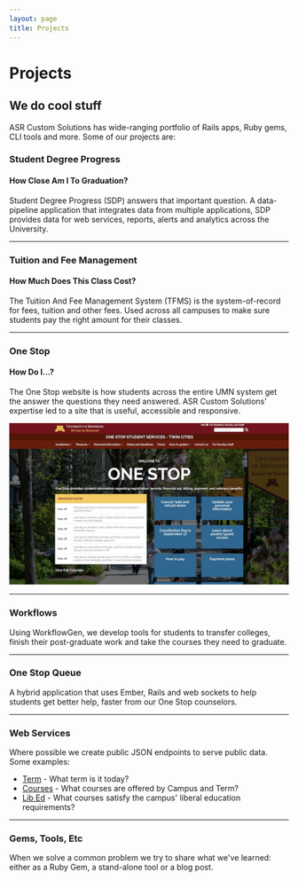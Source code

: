 ```yaml
---
layout: page
title: Projects
---
```


# Projects
## We do cool stuff

ASR Custom Solutions has wide-ranging portfolio of Rails apps, Ruby gems, CLI tools and more. Some of our projects are:

### Student Degree Progress

#### How Close Am I To Graduation?

Student Degree Progress (SDP) answers that important question. A data-pipeline application that integrates data from multiple applications, SDP provides data for web services, reports, alerts and analytics across the University.

----

### Tuition and Fee Management

#### How Much Does This Class Cost?

The Tuition And Fee Management System (TFMS) is the system-of-record for fees, tuition and other fees. Used across all campuses to make sure students pay the right amount for their classes.

----

### One Stop

#### How Do I...?

The One Stop website is how students across the entire UMN system get the answer the questions they need answered. ASR Custom Solutions' expertise led to a site that is useful, accessible and responsive.

<img src="img/one_stop.jpg" />

----

### Workflows

Using WorkflowGen, we develop tools for students to transfer colleges, finish their post-graduate work and take the courses they need to graduate.

----

### One Stop Queue

A hybrid application that uses Ember, Rails and web sockets to help students get better help, faster from our One Stop counselors.

----

### Web Services

Where possible we create public JSON endpoints to serve public data. Some examples:

- [Term](http://terms.umn.edu/active/today) - What term is it today? 
- [Courses](https://courses.umn.edu/campuses/umnmo/terms/1175/courses.json) - What courses are offered by Campus and Term?
- [Lib Ed](http://liberal-education-courses.umn.edu/) - What courses satisfy the campus' liberal education requirements?

----

### Gems, Tools, Etc

When we solve a common problem we try to share what we've learned: either as a Ruby Gem, a stand-alone tool or a blog post.
